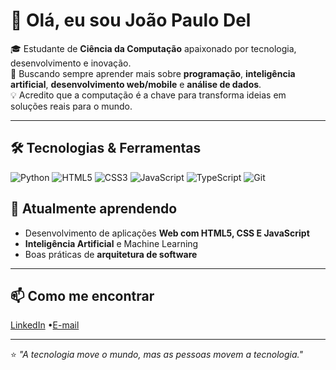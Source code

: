 # 👋 Olá, eu sou João Paulo Del

🎓 Estudante de **Ciência da Computação** apaixonado por tecnologia, desenvolvimento e inovação.  
🚀 Buscando sempre aprender mais sobre **programação**, **inteligência artificial**, **desenvolvimento web/mobile** e **análise de dados**.  
💡 Acredito que a computação é a chave para transforma ideias em soluções reais para o mundo.

---

## 🛠️ Tecnologias & Ferramentas
![Python](https://img.shields.io/badge/Python-3776AB?style=for-the-badge&logo=python&logoColor=white)
![HTML5](https://img.shields.io/badge/HTML5-E34F26?style=for-the-badge&logo=html5&logoColor=white)
![CSS3](https://img.shields.io/badge/CSS3-1572B6?style=for-the-badge&logo=css3&logoColor=white)
![JavaScript](https://img.shields.io/badge/JavaScript-F7DF1E?style=for-the-badge&logo=javascript&logoColor=black)
![TypeScript](https://img.shields.io/badge/TypeScript-007ACC?style=for-the-badge&logo=typescript&logoColor=white)
![Git](https://img.shields.io/badge/Git-F05032?style=for-the-badge&logo=git&logoColor=white)


## 🌱 Atualmente aprendendo
- Desenvolvimento de aplicações **Web com HTML5, CSS E JavaScript**  
- **Inteligência Artificial** e Machine Learning  
- Boas práticas de **arquitetura de software**  


---
## 📫 Como me encontrar
[LinkedIn](https://www.linkedin.com/in/joaopaulodel/) •[E-mail](https://mail.google.com/mail/?view=cm&fs=1&to=joaopaulodelvecchio@gmail.com)



---

⭐ *"A tecnologia move o mundo, mas as pessoas movem a tecnologia."*
